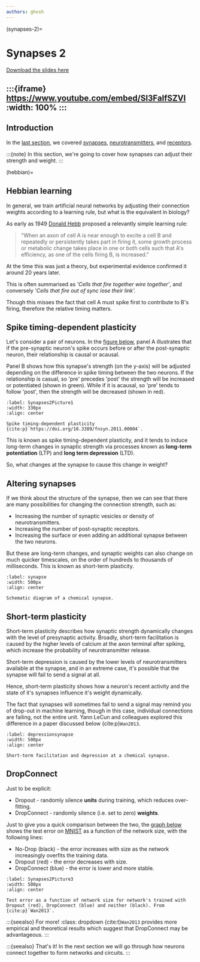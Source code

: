 ```yaml
---
authors: ghosh
---
```


(synapses-2)=
# Synapses 2

[Download the slides here](slides/W2-V1-synapses-2.pptx)

:::{iframe} https://www.youtube.com/embed/SI3FalfSZVI
:width: 100%
:::
---

## Introduction

In the [last section](#synapses1-page), we covered [synapses](#chemical-synapses), [neurotransmitters](#neurotransmitters-paragraph), and [receptors](#receptors). 

:::{note}
In this section, we're going to cover how synapses can adjust their strength and weight.
:::

(hebbian)=
## Hebbian learning

In general, we train artificial neural networks by adjusting their connection weights according to a learning rule, but what is the equivalent in biology?

As early as 1949 [Donald Hebb](https://en.wikipedia.org/wiki/Donald_O._Hebb) proposed a relevantly simple learning rule: 

> "When an axon of cell A is near enough to excite a cell B and repeatedly or persistently takes part in firing it, some growth process or metabolic change takes place in one or both cells such that A's efficiency, as one of the cells firing B, is increased."

At the time this was just a theory, but experimental evidence confirmed it around 20 years later.

This is often summarised as _'Cells that fire together wire together'_, and conversely _'Cells that fire out of sync lose their link'._

Though this misses the fact that cell A must spike first to contribute to B's firing, therefore the relative timing matters. 

## Spike timing-dependent plasticity

Let's consider a pair of neurons. In the [figure below](#Synapses2Picture1), panel A illustrates that if the pre-synaptic neuron's spike occurs before or after the post-synaptic neuron, their relationship is causal or acausal. 

Panel B shows how this synapse's strength (on the y-axis) will be adjusted depending on the difference in spike timing between the two neurons. If the relationship is casual, so 'pre' precedes 'post' the strength will be increased or potentiated (shown in green). While if it is acausal, so 'pre' tends to follow 'post', then the strength will be decreased (shown in red).

```{figure} figures/Synapses2Picture1.jpg
:label: Synapses2Picture1
:width: 330px
:align: center

Spike timing-dependent plasticity {cite:p}`https://doi.org/10.3389/fnsyn.2011.00004`.
```

This is known as spike timing-dependent plasticity, and it tends to induce long-term changes in synaptic strength via processes known as **long-term potentiation** (LTP) and **long term depression** (LTD).

So, what changes at the synapse to cause this change in weight?

## Altering synapses

If we think about the structure of the synapse, then we can see that there are many possibilities for changing the connection strength, such as:

* Increasing the number of synaptic vesicles or density of neurotransmitters.
* Increasing the number of post-synaptic receptors.
* Increasing the surface or even adding an additional synapse between the two neurons.

But these are long-term changes, and synaptic weights can also change on much quicker timescales, on the order of hundreds to thousands of milliseconds. This is known as short-term plasticity.

```{figure} figures/Picture3.png
:label: synapse
:width: 500px
:align: center

Schematic diagram of a chemical synapse.
```

## Short-term plasticity

Short-term plasticity describes how synaptic strength dynamically changes with the level of presynaptic activity. Broadly, short-term facilitation is caused by the higher levels of calcium at the axon terminal after spiking, which increase the probability of neurotransmitter release. 

Short-term depression is caused by the lower levels of neurotransmitters available at the synapse, and in an extreme case, it's possible that the synapse will fail to send a signal at all. 

Hence, short-term plasticity shows how a neuron's recent activity and the state of it's synapses influence it's weight dynamically. 

The fact that synapses will sometimes fail to send a signal may remind you of drop-out in machine learning, though in this case, individual connections are failing, not the entire unit. Yann LeCun and colleagues explored this difference in a paper discussed below {cite:p}`Wan2013`.

```{figure} figures/Synapses2Picture2.png
:label: depressionsynapse
:width: 500px
:align: center

Short-term facilitation and depression at a chemical synapse. 
```

## DropConnect

Just to be explicit:

* Dropout - randomly silence **units** during training, which reduces over-fitting.
* DropConnect - randomly silence (i.e. set to zero) **weights**.

Just to give you a quick comparison between the two, the [graph below](#Synapses2Picture3) shows the test error on [MNIST](https://en.wikipedia.org/wiki/MNIST_database) as a function of the network size, with the following lines:

* No-Drop (black) - the error increases with size as the network increasingly overfits the training data. 
* Dropout (red) - the error decreases with size.
* DropConnect (blue) - the error is lower and more stable.

```{figure} figures/Synapses2Picture3.png
:label: Synapses2Picture3
:width: 500px
:align: center

Test error as a function of network size for network's trained with Dropout (red), DropConnect (blue) and neither (black). From {cite:p}`Wan2013`.  
```
:::{seealso} For more!
:class: dropdown 
{cite:t}`Wan2013` provides more empirical and theoretical results which suggest that DropConnect may be advantageous.
:::

:::{seealso} That's it!
In the next section we will go through how neurons connect together to form networks and circuits.
:::